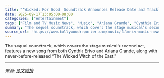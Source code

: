 ```yaml
---
title: "‘Wicked: For Good’ Soundtrack Announces Release Date and Tracklist Including New Original Songs"
date: 2025-09-17T13:05:00+08:00
categories: ["entertainment"]
tags: ["Film and TV Music News", "Music", "Ariana Grande", "Cynthia Erivo", "Jon M Chu", "music", "Wicked", "Wicked: For Good"]
summary: "The sequel soundtrack, which covers the stage musical’s second act, features a new song from both Cynthia Erivo and Ariana Grande, along with never-before-released “The Wicked Witch of the East.\""
source_url: "https://www.hollywoodreporter.com/music/film-tv-music-news/wicked-for-good-soundtrack-release-date-tracklist-new-songs-1236373073/"
---
```


The sequel soundtrack, which covers the stage musical’s second act, features a new song from both Cynthia Erivo and Ariana Grande, along with never-before-released “The Wicked Witch of the East."

---

*来源: [原文链接](https://www.hollywoodreporter.com/music/film-tv-music-news/wicked-for-good-soundtrack-release-date-tracklist-new-songs-1236373073/)*
